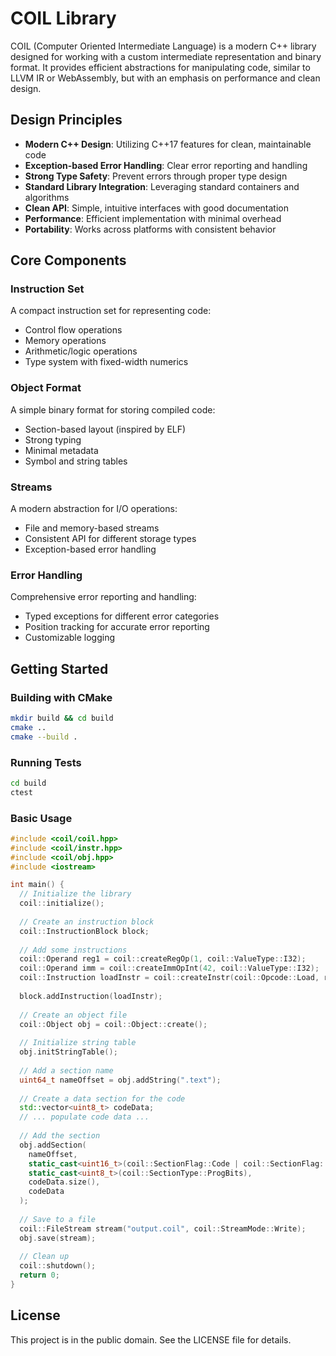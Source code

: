 # COIL Library

COIL (Computer Oriented Intermediate Language) is a modern C++ library designed for working with a custom intermediate representation and binary format. It provides efficient abstractions for manipulating code, similar to LLVM IR or WebAssembly, but with an emphasis on performance and clean design.

## Design Principles

- **Modern C++ Design**: Utilizing C++17 features for clean, maintainable code
- **Exception-based Error Handling**: Clear error reporting and handling
- **Strong Type Safety**: Prevent errors through proper type design
- **Standard Library Integration**: Leveraging standard containers and algorithms
- **Clean API**: Simple, intuitive interfaces with good documentation
- **Performance**: Efficient implementation with minimal overhead
- **Portability**: Works across platforms with consistent behavior

## Core Components

### Instruction Set

A compact instruction set for representing code:
- Control flow operations
- Memory operations
- Arithmetic/logic operations
- Type system with fixed-width numerics

### Object Format

A simple binary format for storing compiled code:
- Section-based layout (inspired by ELF)
- Strong typing
- Minimal metadata
- Symbol and string tables

### Streams

A modern abstraction for I/O operations:
- File and memory-based streams
- Consistent API for different storage types
- Exception-based error handling

### Error Handling

Comprehensive error reporting and handling:
- Typed exceptions for different error categories
- Position tracking for accurate error reporting
- Customizable logging

## Getting Started

### Building with CMake

```bash
mkdir build && cd build
cmake ..
cmake --build .
```

### Running Tests

```bash
cd build
ctest
```

### Basic Usage

```cpp
#include <coil/coil.hpp>
#include <coil/instr.hpp>
#include <coil/obj.hpp>
#include <iostream>

int main() {
  // Initialize the library
  coil::initialize();
  
  // Create an instruction block
  coil::InstructionBlock block;
  
  // Add some instructions
  coil::Operand reg1 = coil::createRegOp(1, coil::ValueType::I32);
  coil::Operand imm = coil::createImmOpInt(42, coil::ValueType::I32);
  coil::Instruction loadInstr = coil::createInstr(coil::Opcode::Load, reg1, imm);
  
  block.addInstruction(loadInstr);
  
  // Create an object file
  coil::Object obj = coil::Object::create();
  
  // Initialize string table
  obj.initStringTable();
  
  // Add a section name
  uint64_t nameOffset = obj.addString(".text");
  
  // Create a data section for the code
  std::vector<uint8_t> codeData;
  // ... populate code data ...
  
  // Add the section
  obj.addSection(
    nameOffset,
    static_cast<uint16_t>(coil::SectionFlag::Code | coil::SectionFlag::Alloc),
    static_cast<uint8_t>(coil::SectionType::ProgBits),
    codeData.size(),
    codeData
  );
  
  // Save to a file
  coil::FileStream stream("output.coil", coil::StreamMode::Write);
  obj.save(stream);
  
  // Clean up
  coil::shutdown();
  return 0;
}
```

## License

This project is in the public domain. See the LICENSE file for details.